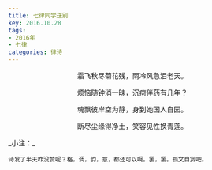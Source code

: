 ```yaml
---
title: 七律同学送别
key: 2016.10.28
tags: 
- 2016年 
- 七律
categories: 律诗
---
```


<p align="center">霜飞秋尽菊花残，雨冷风急泪老天。
</p>
<p align="center">烦恼随钟消一昧，沉疴伴药有几年？
</p>
<p align="center">魂飘彼岸空为静，身到她国人自园。
</p>
<p align="center">断尽尘缘得净土，笑容见性换青莲。
</p>
_小注：_

```
诗发了半天咋没赞呢？格，调，韵，意，都还可以啊。罢，罢。孤文自赏吧。
```